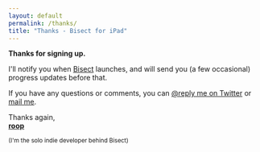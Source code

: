 ```yaml
---
layout: default
permalink: /thanks/
title: "Thanks - Bisect for iPad"
---
```


<div class="vertical-spacer"></div>

<!-- Thanks -->
<div class="app-h3">

  <p><b>Thanks for signing up.</b></p>

  <p>I'll notify you when <a href="/">Bisect</a> launches,
  and will send you (a few occasional) progress updates before that.
  </p>
  <p>If you have any questions or comments, you can <a href="http://twitter.com/roopeshchander">@reply me on Twitter</a>
  or <a href="mailto:roop@roopc.net">mail me</a>.</p>

  <p>
  Thanks again,<br />
  <a href="http://roopc.net/"><b>roop</b></a><br />

  <small>(I'm the solo indie developer behind Bisect)</small>
  </p>

</div>
